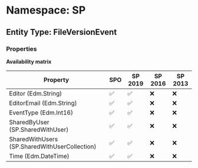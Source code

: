 # Namespace: SP

## Entity Type: FileVersionEvent

### Properties

**Availability matrix**

Property | SPO | SP 2019 | SP 2016 | SP 2013
----------|-----|---------|---------|--------
Editor (Edm.String) | ✅ | ✅ | ❌ | ❌
EditorEmail (Edm.String) | ✅ | ✅ | ❌ | ❌
EventType (Edm.Int16) | ✅ | ✅ | ❌ | ❌
SharedByUser (SP.SharedWithUser) | ✅ | ✅ | ❌ | ❌
SharedWithUsers (SP.SharedWithUserCollection) | ✅ | ✅ | ❌ | ❌
Time (Edm.DateTime) | ✅ | ✅ | ❌ | ❌

